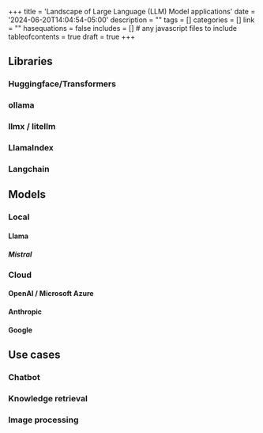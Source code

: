 +++
title = 'Landscape of Large Language (LLM) Model applications'
date = '2024-06-20T14:04:54-05:00'
description = ""
tags = []
categories = []
link = ""
hasequations = false
includes = []       # any javascript files to include
tableofcontents = true
draft = true
+++


## Libraries

### Huggingface/Transformers

### ollama

### llmx / litellm

### LlamaIndex

### Langchain


## Models

### Local

#### Llama

##### Mistral

### Cloud

#### OpenAI / Microsoft Azure

#### Anthropic

#### Google

## Use cases

### Chatbot

### Knowledge retrieval

### Image processing
